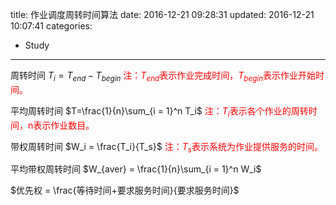 title: 作业调度周转时间算法
date: 2016-12-21 09:28:31
updated: 2016-12-21 10:07:41
categories:
- Study
---
周转时间 $T_i = T_{end} - T_{begin}$
<font color=red>注：$T_{end}$表示作业完成时间，$T_{begin}$表示作业开始时间。</font>

平均周转时间 $T=\frac{1}{n}\sum_{i = 1}^n T_i$
<font color=red>注：$T_{i}$表示各个作业的周转时间，n表示作业数目。</font>

带权周转时间 $W_i = \frac{T_i}{T_s}$
<font color=red>注：$T_{s}$表示系统为作业提供服务的时间。</font>

平均带权周转时间 $W_{aver} = \frac{1}{n}\sum_{i = 1}^n W_i$

$优先权 = \frac{等待时间+要求服务时间}{要求服务时间}$